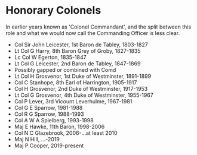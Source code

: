 # Honorary Colonels

In earlier years known as 'Colonel Commandant', and the split between this role and what we would now call the Commanding Officer is less clear.

* Col Sir John Leicester, 1st Baron de Tabley, 1803-1827
* Lt Col G Harry, 8th Baron Grey of Groby, 1827-1835
* Lc Col W Egerton, 1835-1847
* Lt Col G Leicester, 2nd Baron de Tabley, 1847-1869
* Possibly gapped or combined with Comd
* Lt Col H Grosvenor, 1st Duke of Westminster, 1891-1899
* Col C Stanhope, 8th Earl of Harrington, 1905-1917
* Col H Grosvenor, 2nd Duke of Westminster, 1917-1953
* Lt Col G Grosvenor, 4th Duke of Westminster, 1955-1967
* Col P Lever, 3rd Vicount Leverhulme, 1967-1981
* Col G E Sparrow, 1981-1988
* Col R G Sparrow, 1988-1993
* Col A W A Spielberg, 1993-1998
* Maj E Hawke, 11th Baron, 1998-2006
* Col N C Glazebrook, 2006-...at least 2010
* Maj N Hill, ...-2019
* Maj P Cooper, 2019-present
